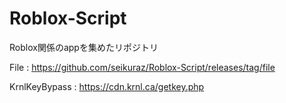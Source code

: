 # Roblox-Script
Roblox関係のappを集めたリポジトリ

File : 
https://github.com/seikuraz/Roblox-Script/releases/tag/file

KrnlKeyBypass : 
https://cdn.krnl.ca/getkey.php
